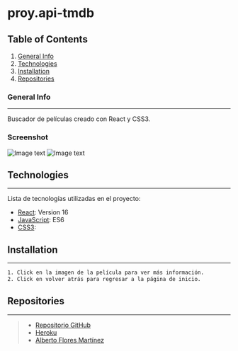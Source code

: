 # proy.api-tmdb

## Table of Contents
1. [General Info](#general-info)
2. [Technologies](#technologies)
3. [Installation](#installation)
4. [Repositories](#repositories)

### General Info
***
Buscador de películas creado con React y CSS3.

### Screenshot
![Image text](https://images.meteociel.fr/im/3473/buscador_react_gyn4.png)
![Image text](https://images.meteociel.fr/im/3957/buscador_react2_txg8.png)

## Technologies
***
Lista de tecnologías utilizadas en el proyecto:
* [React](https://html.spec.whatwg.org/multipage/): Version 16
* [JavaScript](https://html.spec.whatwg.org/multipage/): ES6 
* [CSS3](https://developer.mozilla.org/en-US/docs/Archive/CSS3): 

## Installation
***
``` bash
1. Click en la imagen de la película para ver más información.
2. Click en volver atrás para regresar a la página de inicio.

```
## Repositories
***
> * [Repositorio GitHub](https://github.com/AlFlores10/proy.Api-tmdb)
> * [Heroku](https://proy-tmdb.herokuapp.com/)
> * [Alberto Flores Martínez](https://github.com/AlFlores10)
